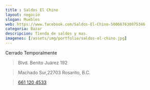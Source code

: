 ```yaml
---
title : Saldos El Chino
layout: negocio
slogan: Muebles
web: https://www.facebook.com/Saldos-El-Chino-500667630075346
categoria: Bazar
descripcion: Tienda de saldos y mas.
imagenes: [/assets/img/portfolio/saldos-el-chino.jpg]
---
```


Cerrado Temporalmente

>Blvd. Benito Juárez 192

>Machado Sur,22703 Rosarito, B.C.

><a href="tel:+526611204533">661 120 4533</a>


